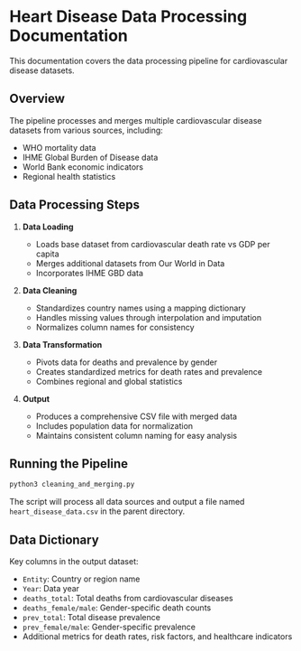 # Heart Disease Data Processing Documentation

This documentation covers the data processing pipeline for cardiovascular disease datasets.

## Overview

The pipeline processes and merges multiple cardiovascular disease datasets from various sources, including:
- WHO mortality data
- IHME Global Burden of Disease data
- World Bank economic indicators
- Regional health statistics

## Data Processing Steps

1. **Data Loading**
   - Loads base dataset from cardiovascular death rate vs GDP per capita
   - Merges additional datasets from Our World in Data
   - Incorporates IHME GBD data

2. **Data Cleaning**
   - Standardizes country names using a mapping dictionary
   - Handles missing values through interpolation and imputation
   - Normalizes column names for consistency

3. **Data Transformation**
   - Pivots data for deaths and prevalence by gender
   - Creates standardized metrics for death rates and prevalence
   - Combines regional and global statistics

4. **Output**
   - Produces a comprehensive CSV file with merged data
   - Includes population data for normalization
   - Maintains consistent column naming for easy analysis

## Running the Pipeline

```bash
python3 cleaning_and_merging.py
```

The script will process all data sources and output a file named `heart_disease_data.csv` in the parent directory.

## Data Dictionary

Key columns in the output dataset:

- `Entity`: Country or region name
- `Year`: Data year
- `deaths_total`: Total deaths from cardiovascular diseases
- `deaths_female/male`: Gender-specific death counts
- `prev_total`: Total disease prevalence
- `prev_female/male`: Gender-specific prevalence
- Additional metrics for death rates, risk factors, and healthcare indicators
